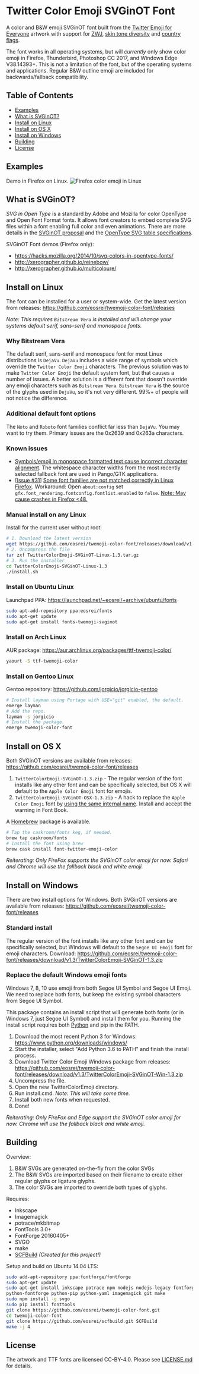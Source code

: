 # Twitter Color Emoji SVGinOT Font
A color and B&W emoji SVGinOT font built from the
[Twitter Emoji for Everyone][1] artwork with support for [ZWJ][2],
[skin tone diversity][3] and [country flags][4].

The font works in all operating systems, but will *currently* only show color
emoji in Firefox, Thunderbird, Photoshop CC 2017, and Windows Edge V38.14393+.
This is not a limitation of the font, but of the operating systems and
applications. Regular B&W outline emoji are included for backwards/fallback
compatibility.

[1]: https://github.com/twitter/twemoji
[2]: http://unicode.org/emoji/charts/emoji-zwj-sequences.html
[3]: http://www.unicode.org/reports/tr51/#Diversity
[4]: http://www.unicode.org/reports/tr51/#Flags

## Table of Contents

* [Examples](#examples)
* [What is SVGinOT?](#what-is-svginot)
* [Install on Linux](#install-on-linux)
* [Install on OS X](#install-on-os-x)
* [Install on Windows](#install-on-windows)
* [Building](#building)
* [License](#license)

## Examples

Demo in Firefox on Linux.
![Firefox color emoji in Linux](images/twemoji-font-demo.png?raw=true)

## What is SVGinOT?
*SVG in Open Type* is a standard by Adobe and Mozilla for color OpenType
and Open Font Format fonts. It allows font creators to embed complete SVG files
within a font enabling full color and even animations. There are more details
in the [SVGinOT proposal][6] and the [OpenType SVG table specifications][7].

SVGinOT Font demos (Firefox only):

* https://hacks.mozilla.org/2014/10/svg-colors-in-opentype-fonts/
* http://xerographer.github.io/reinebow/
* http://xerographer.github.io/multicoloure/

[6]: https://www.w3.org/2013/10/SVG_in_OpenType/
[7]: https://www.microsoft.com/typography/otspec/svg.htm

## Install on Linux
The font can be installed for a user or system-wide. Get the latest version
from releases: https://github.com/eosrei/twemoji-color-font/releases

*Note: This requires `Bitstream Vera` is installed and will change your
systems default serif, sans-serif and monospace fonts.*

### Why Bitstream Vera
The default serif, sans-serif and monospace font for most Linux distributions is
`DejaVu`. `DejaVu` includes a wide range of symbols which override the
`Twitter Color Emoji` characters. The previous solution was to make
`Twitter Color Emoji` the default system font, but that causes a number of issues.
A better solution is a different font that doesn't override any emoji characters
such as `Bitstream Vera`. `Bitstream Vera` is the source of the glyphs used in
`DejaVu`, so it's not very different. 99%+ of people will not notice the
difference.

### Additional default font options
The `Noto` and `Roboto` font families conflict far less than `DejaVu`. You may
want to try them. Primary issues are the 0x2639 and 0x263a characters.

### Known issues

* [Symbols/emoji in monospace formatted text cause incorrect character alignment][8].
  The whitespace character widths from the most recently selected
  fallback font are used in Pango/GTK applications.
* [[Issue #31][9]] [Some font families are not matched correctly in Linux Firefox][10].
  Workaround: Open `about:config` set
  `gfx.font_rendering.fontconfig.fontlist.enabled` to `false`.
  [Note: May cause crashes in Firefox <48.][11]

[8]:https://bugzilla.gnome.org/show_bug.cgi?id=757785
[9]:https://github.com/eosrei/emojione-color-font/issues/31
[10]:https://bugzilla.mozilla.org/show_bug.cgi?id=1245811
[11]:https://bugzilla.mozilla.org/show_bug.cgi?id=1266341

### Manual install on any Linux
Install for the current user without root:
```sh
# 1. Download the latest version
wget https://github.com/eosrei/twemoji-color-font/releases/download/v1.3/TwitterColorEmoji-SVGinOT-Linux-1.3.tar.gz
# 2. Uncompress the file
tar zxf TwitterColorEmoji-SVGinOT-Linux-1.3.tar.gz
# 3. Run the installer
cd TwitterColorEmoji-SVGinOT-Linux-1.3
./install.sh
```

### Install on Ubuntu Linux
Launchpad PPA: https://launchpad.net/~eosrei/+archive/ubuntu/fonts

```sh
sudo apt-add-repository ppa:eosrei/fonts
sudo apt-get update
sudo apt-get install fonts-twemoji-svginot
```

### Install on Arch Linux
AUR package: https://aur.archlinux.org/packages/ttf-twemoji-color/

```sh
yaourt -S ttf-twemoji-color
```

### Install on Gentoo Linux
Gentoo repository: https://github.com/jorgicio/jorgicio-gentoo

```sh
# Install layman using Portage with USE="git" enabled, the default.
emerge layman
# Add the repo.
layman -s jorgicio
# Install the package.
emerge twemoji-color-font
```

## Install on OS X
Both SVGinOT versions are available from releases:
https://github.com/eosrei/twemoji-color-font/releases

1. `TwitterColorEmoji-SVGinOT-1.3.zip` - The regular version of the font
   installs like any other font and can be specifically selected, but OS X will
   default to the `Apple Color Emoji` font for emojis.
2. `TwitterColorEmoji-SVGinOT-OSX-1.3.zip` - A hack to replace the `Apple
   Color Emoji` font by [using the same internal name][10]. Install and accept
   the warning in Font Book.

A [Homebrew](http://brew.sh) package is available.

```sh
# Tap the caskroom/fonts keg, if needed.
brew tap caskroom/fonts
# Install the font using brew
brew cask install font-twitter-emoji-color
```

[10]:http://www.macissues.com/2014/11/21/how-to-change-the-default-system-font-in-mac-os-x/

*Reiterating: Only FireFox supports the SVGinOT color emoji for now. Safari and
Chrome will use the fallback black and white emoji.*

## Install on Windows

There are two install options for Windows. Both SVGinOT versions are available
from releases: https://github.com/eosrei/twemoji-color-font/releases

### Standard install

The regular version of the font installs like any other font and can be
specifically selected, but Windows will default to the `Segoe UI Emoji`
font for emoji characters. Download:
https://github.com/eosrei/twemoji-color-font/releases/download/v1.3/TwitterColorEmoji-SVGinOT-1.3.zip

### Replace the default Windows emoji fonts

Windows 7, 8, 10 use emoji from both Segoe UI Symbol and Segoe UI Emoji. We
need to replace both fonts, but keep the existing symbol characters from
Segoe UI Symbol.

This package contains an install script that will generate both fonts (or
in Windows 7, just Segoe UI Symbol) and install them for you. Running the
install script requires both [Python][16] and pip in the PATH.

1. Download the most recent Python 3 for Windows: https://www.python.org/downloads/windows/
2. Start the installer, select "Add Python 3.6 to PATH" and finish the install process.
3. Download Twitter Color Emoji Windows package from releases:
https://github.com/eosrei/twemoji-color-font/releases/download/v1.3/TwitterColorEmoji-SVGinOT-Win-1.3.zip
4. Uncompress the file.
5. Open the new TwitterColorEmoji directory.
7. Run install.cmd. *Note: This will take some time.*
8. Install both new fonts when requested.
9. Done!

[16]:https://www.python.org/downloads/windows/

*Reiterating: Only FireFox and Edge support the SVGinOT color emoji for now. Chrome will use the
fallback black and white emoji.*


## Building
Overview:

1. B&W SVGs are generated on-the-fly from the color SVGs
2. The B&W SVGs are imported based on their filename to create either regular
   glyphs or ligature glyphs.
3. The color SVGs are imported to override both types of glyphs.

Requires:
* Inkscape
* Imagemagick
* potrace/mkbitmap
* FontTools 3.0+
* FontForge 20160405+
* SVGO
* make
* [SCFBuild][11] *(Created for this project!)*

[11]: https://github.com/eosrei/scfbuild

Setup and build on Ubuntu 14.04 LTS:
```sh
sudo add-apt-repository ppa:fontforge/fontforge
sudo apt-get update
sudo apt-get install inkscape potrace npm nodejs nodejs-legacy fontforge \
python-fontforge python-pip python-yaml imagemagick git make
sudo npm install -g svgo
sudo pip install fonttools
git clone https://github.com/eosrei/twemoji-color-font.git
cd twemoji-color-font
git clone https://github.com/eosrei/scfbuild.git SCFBuild
make -j 4
```

## License

The artwork and TTF fonts are licensed CC-BY-4.0. Please see
[LICENSE.md](LICENSE.md) for details.
